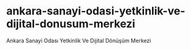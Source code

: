 # ankara-sanayi-odasi-yetkinlik-ve-dijital-donusum-merkezi
Ankara Sanayi Odası Yetkinlik Ve Dijital Dönüşüm Merkezi
